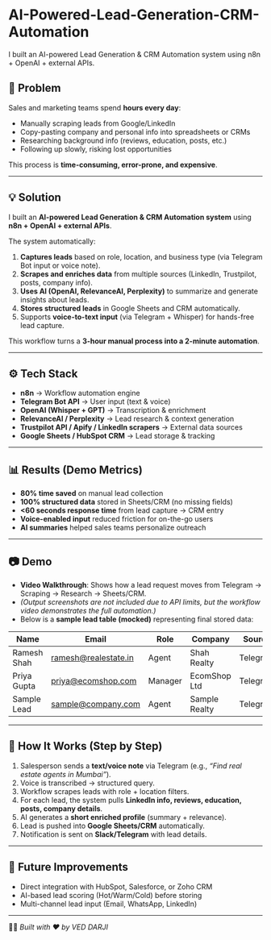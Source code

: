# AI-Powered-Lead-Generation-CRM-Automation
I built an AI-powered Lead Generation & CRM Automation system using n8n + OpenAI + external APIs.

## 📝 Problem
Sales and marketing teams spend **hours every day**:
- Manually scraping leads from Google/LinkedIn
- Copy-pasting company and personal info into spreadsheets or CRMs
- Researching background info (reviews, education, posts, etc.)
- Following up slowly, risking lost opportunities

This process is **time-consuming, error-prone, and expensive**.

---

## 💡 Solution
I built an **AI-powered Lead Generation & CRM Automation system** using **n8n + OpenAI + external APIs**.

The system automatically:
1. **Captures leads** based on role, location, and business type (via Telegram Bot input or voice note).
2. **Scrapes and enriches data** from multiple sources (LinkedIn, Trustpilot, posts, company info).
3. **Uses AI (OpenAI, RelevanceAI, Perplexity)** to summarize and generate insights about leads.
4. **Stores structured leads** in Google Sheets and CRM automatically.
5. Supports **voice-to-text input** (via Telegram + Whisper) for hands-free lead capture.

This workflow turns a **3-hour manual process into a 2-minute automation**.

---

## ⚙️ Tech Stack
- **n8n** → Workflow automation engine
- **Telegram Bot API** → User input (text & voice)
- **OpenAI (Whisper + GPT)** → Transcription & enrichment
- **RelevanceAI / Perplexity** → Lead research & context generation
- **Trustpilot API / Apify / LinkedIn scrapers** → External data sources
- **Google Sheets / HubSpot CRM** → Lead storage & tracking

---

## 📊 Results (Demo Metrics)
- **80% time saved** on manual lead collection
- **100% structured data** stored in Sheets/CRM (no missing fields)
- **<60 seconds response time** from lead capture → CRM entry
- **Voice-enabled input** reduced friction for on-the-go users
- **AI summaries** helped sales teams personalize outreach

---

## 📷 Demo
- **Video Walkthrough**: Shows how a lead request moves from Telegram → Scraping → Research → Sheets/CRM.
- *(Output screenshots are not included due to API limits, but the workflow video demonstrates the full automation.)*
- Below is a **sample lead table (mocked)** representing final stored data:

| Name        | Email               | Role   | Company       | Source   | Status   |
|-------------|---------------------|--------|---------------|----------|----------|
| Ramesh Shah | ramesh@realestate.in| Agent  | Shah Realty   | Telegram | New      |
| Priya Gupta | priya@ecomshop.com  | Manager| EcomShop Ltd  | Telegram | Contact  |
| Sample Lead | sample@company.com  | Agent  | Sample Realty | Telegram | New      |

---

## 🚀 How It Works (Step by Step)
1. Salesperson sends a **text/voice note** via Telegram (e.g., *“Find real estate agents in Mumbai”*).
2. Voice is transcribed → structured query.
3. Workflow scrapes leads with role + location filters.
4. For each lead, the system pulls **LinkedIn info, reviews, education, posts, company details**.
5. AI generates a **short enriched profile** (summary + relevance).
6. Lead is pushed into **Google Sheets/CRM** automatically.
7. Notification is sent on **Slack/Telegram** with lead details.

---

## 🔮 Future Improvements
- Direct integration with HubSpot, Salesforce, or Zoho CRM
- AI-based lead scoring (Hot/Warm/Cold) before storing
- Multi-channel lead input (Email, WhatsApp, LinkedIn)

---

👨‍💻 *Built with ❤️ by VED DARJI*
